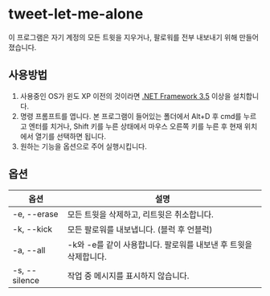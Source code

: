 # tweet-let-me-alone

이 프로그램은 자기 계정의 모든 트윗을 지우거나, 팔로워를 전부 내보내기 위해 만들어졌습니다.

## 사용방법

1. 사용중인 OS가 윈도 XP 이전의 것이라면 [.NET Framework 3.5](https://www.microsoft.com/ko-kr/download/details.aspx?id=21) 이상을 설치합니다.
2. 명령 프롬프트를 엽니다. 본 프로그램이 들어있는 폴더에서 Alt+D 후 cmd를 누르고 엔터를 치거나, Shift 키를 누른 상태에서 마우스 오른쪽 키를 누른 후 현재 위치에서 열기를 선택하면 됩니다.
3. 원하는 기능을 옵션으로 주어 실행시킵니다.

## 옵션

| 옵션          | 설명
| ------------- | -----------------------------------------------------------------------
| -e, --erase   | 모든 트윗을 삭제하고, 리트윗은 취소합니다.
| -k, --kick    | 모든 팔로워를 내보냅니다. (블럭 후 언블럭)
| -a, --all     | -k와 -e를 같이 사용합니다. 팔로워를 내보낸 후 트윗을 삭제합니다.
| -s, --silence | 작업 중 메시지를 표시하지 않습니다.
